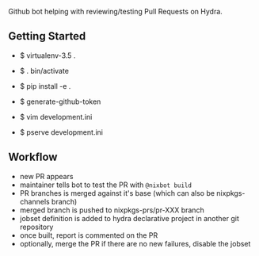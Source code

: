 Github bot helping with reviewing/testing Pull Requests on Hydra.

Getting Started
---------------

- $ virtualenv-3.5 .

- $ . bin/activate

- $ pip install -e .

- $ generate-github-token

- $ vim development.ini

- $ pserve development.ini


Workflow
--------

- new PR appears
- maintainer tells bot to test the PR with `@nixbot build`
- PR branches is merged against it's base (which can also be nixpkgs-channels branch)
- merged branch is pushed to nixpkgs-prs/pr-XXX branch
- jobset definition is added to hydra declarative project in another git repository
- once built, report is commented on the PR
- optionally, merge the PR if there are no new failures, disable the jobset


